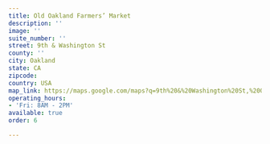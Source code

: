 ```yaml
---
title: Old Oakland Farmers’ Market
description: ''
image: ''
suite_number: ''
street: 9th & Washington St
county: ''
city: Oakland
state: CA
zipcode: 
country: USA
map_link: https://maps.google.com/maps?q=9th%20&%20Washington%20St,%20Oakland
operating_hours:
- 'Fri: 8AM - 2PM'
available: true
order: 6

---
```

